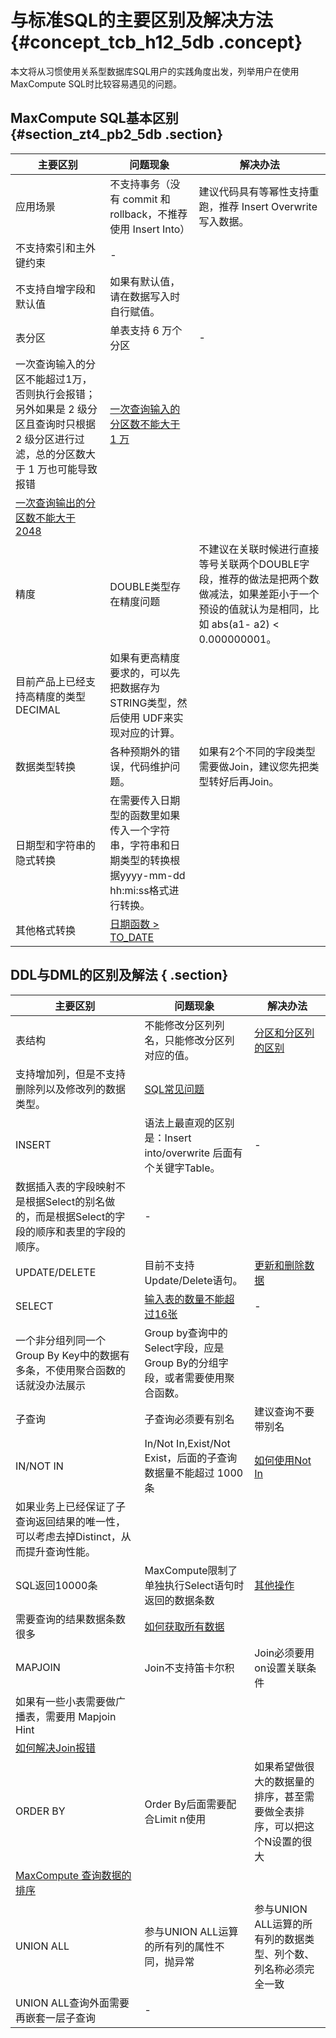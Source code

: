 # 与标准SQL的主要区别及解决方法 {#concept_tcb_h12_5db .concept}

本文将从习惯使用关系型数据库SQL用户的实践角度出发，列举用户在使用 MaxCompute SQL时比较容易遇见的问题。

## MaxCompute SQL基本区别 {#section_zt4_pb2_5db .section}

|主要区别|问题现象|解决办法|
|----|----|----|
|应用场景|不支持事务（没有 commit 和 rollback，不推荐使用 Insert Into）|建议代码具有等幂性支持重跑，推荐 Insert Overwrite 写入数据。|
|不支持索引和主外键约束|-|
|不支持自增字段和默认值|如果有默认值，请在数据写入时自行赋值。|
|表分区|单表支持 6 万个分区|-|
|一次查询输入的分区不能超过1万，否则执行会报错；另外如果是 2 级分区且查询时只根据 2 级分区进行过滤，总的分区数大于 1 万也可能导致报错|[一次查询输入的分区数不能大于 1 万](https://www.alibabacloud.com/help/zh/faq-detail/43152.htm)|
|[一次查询输出的分区数不能大于2048](https://www.alibabacloud.com/help/zh/faq-detail/44226.htm)|
|精度|DOUBLE类型存在精度问题|不建议在关联时候进行直接等号关联两个DOUBLE字段，推荐的做法是把两个数做减法，如果差距小于一个预设的值就认为是相同，比如 abs\(a1- a2\) < 0.000000001。|
|目前产品上已经支持高精度的类型DECIMAL|如果有更高精度要求的，可以先把数据存为 STRING类型，然后使用 UDF来实现对应的计算。|
|数据类型转换|各种预期外的错误，代码维护问题。|如果有2个不同的字段类型需要做Join，建议您先把类型转好后再Join。|
|日期型和字符串的隐式转换|在需要传入日期型的函数里如果传入一个字符串，字符串和日期类型的转换根据yyyy-mm-dd hh:mi:ss格式进行转换。|
|其他格式转换|[日期函数 \> TO\_DATE](http://kb.aliyun-inc.com/kb/48974)|

## DDL与DML的区别及解法 { .section}

|主要区别|问题现象|解决办法|
|----|----|----|
|表结构|不能修改分区列列名，只能修改分区列对应的值。|[分区和分区列的区别](https://www.alibabacloud.com/help/zh/faq-detail/40278.htm)|
|支持增加列，但是不支持删除列以及修改列的数据类型。|[SQL常见问题](https://www.alibabacloud.com/help/zh/faq-detail/40292.htm)|
|INSERT|语法上最直观的区别是：Insert into/overwrite 后面有个关键字Table。|-|
|数据插入表的字段映射不是根据Select的别名做的，而是根据Select的字段的顺序和表里的字段的顺序。|-|
|UPDATE/DELETE|目前不支持Update/Delete语句。|[更新和删除数据](https://www.alibabacloud.com/help/zh/faq-detail/40275.htm)|
|SELECT|[输入表的数量不能超过16张](https://www.alibabacloud.com/help/zh/faq-detail/44309.htm)|-|
|一个非分组列同一个Group By Key中的数据有多条，不使用聚合函数的话就没办法展示|Group by查询中的Select字段，应是Group By的分组字段，或者需要使用聚合函数。|
|子查询|子查询必须要有别名|建议查询不要带别名|
|IN/NOT IN|In/Not In,Exist/Not Exist，后面的子查询数据量不能超过 1000 条|[如何使用Not In](https://www.alibabacloud.com/help/zh/faq-detail/40282.html)|
|如果业务上已经保证了子查询返回结果的唯一性，可以考虑去掉Distinct，从而提升查询性能。|
|SQL返回10000条|MaxCompute限制了单独执行Select语句时返回的数据条数|[其他操作](http://kb.aliyun-inc.com/kb/27834)|
|需要查询的结果数据条数很多|[如何获取所有数据](https://www.alibabacloud.com/help/zh/faq-detail/40333.htm)|
|MAPJOIN|Join不支持笛卡尔积|Join必须要用on设置关联条件|
|如果有一些小表需要做广播表，需要用 Mapjoin Hint|
|[如何解决Join报错](https://www.alibabacloud.com/help/zh/faq-detail/40268.htm)|
|ORDER BY|Order By后面需要配合Limit n使用|如果希望做很大的数据量的排序，甚至需要做全表排序，可以把这个N设置的很大|
|[MaxCompute 查询数据的排序](https://www.alibabacloud.com/help/zh/faq-detail/40302.htm)|
|UNION ALL|参与UNION ALL运算的所有列的属性不同，抛异常|参与UNION ALL运算的所有列的数据类型、列个数、列名称必须完全一致|
|UNION ALL查询外面需要再嵌套一层子查询|-|

